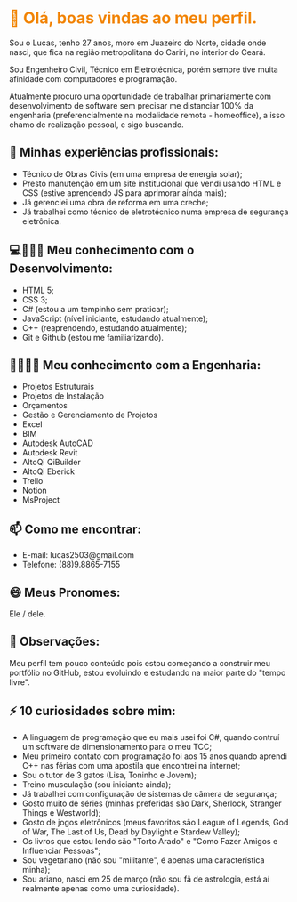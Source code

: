 <h1 style="color: #f28500; textalign: right;">👋 Olá, boas vindas ao meu perfil.</h1>

<p>Sou o Lucas, tenho 27 anos, moro em Juazeiro do Norte, cidade onde nasci, que fica na região metropolitana do Cariri, no interior do Ceará.</p>
<p>Sou Engenheiro Civil, Técnico em Eletrotécnica, porém sempre tive muita afinidade com computadores e programação.</p>
<p>Atualmente procuro uma oportunidade de trabalhar primariamente com desenvolvimento de software sem precisar me distanciar 100% da engenharia (preferencialmente na modalidade remota - homeoffice), a isso chamo de realização pessoal, e sigo buscando.</p>

<h2>🔭 Minhas experiências profissionais:</h2>

<ul>
  <li>Técnico de Obras Civis (em uma empresa de energia solar);</li>
  <li>Presto manutenção em um site institucional que vendi usando HTML e CSS (estive aprendendo JS para aprimorar ainda mais);</li>
  <li>Já gerenciei uma obra de reforma em uma creche;</li>
  <li>Já trabalhei como técnico de eletrotécnico numa empresa de segurança eletrônica.</li>
</ul>

<h2>💻👨🏽‍💻 Meu conhecimento com o Desenvolvimento:</h2>

<ul>
  <li>HTML 5;</li>
  <li>CSS 3;</li>
  <li>C# (estou a um tempinho sem praticar);</li>
  <li>JavaScript (nível iniciante, estudando atualmente);</li>
  <li>C++ (reaprendendo, estudando atualmente);</li>
  <li>Git e Github (estou me familiarizando).</li>
</ul>

<h2>🔧👨🏽‍🔧 Meu conhecimento com a Engenharia:</h2>

<ul>
  <li>Projetos Estruturais</li>
  <li>Projetos de Instalação</li>
  <li>Orçamentos</li>
  <li>Gestão e Gerenciamento de Projetos</li>
  <li>Excel</li>
  <li>BIM</li>
  <li>Autodesk AutoCAD</li>
  <li>Autodesk Revit</li>
  <li>AltoQi QiBuilder</li>
  <li>AltoQi Eberick</li>
  <li>Trello</li>
  <li>Notion</li>
  <li>MsProject</li>
</ul>

<h2>📫 Como me encontrar:</h2>

<ul>
  <li>E-mail: lucas2503@gmail.com</li>
  <li>Telefone: (88)9.8865-7155</li>
</ul>

<h2>😄 Meus Pronomes: </h2>

<p>Ele / dele.</p>

<h2>💬 Observações: </h2>

<p>Meu perfil tem pouco conteúdo pois estou começando a construir meu portfólio no GitHub, estou evoluindo e estudando na maior parte do "tempo livre".</p>

<h2>⚡ 10 curiosidades sobre mim: </h2>

<ul>
  <li>A linguagem de programação que eu mais usei foi C#, quando contruí um software de dimensionamento para o meu TCC;</li>
  <li>Meu primeiro contato com programação foi aos 15 anos quando aprendi C++ nas férias com uma apostila que encontrei na internet;</li>
  <li>Sou o tutor de 3 gatos (Lisa, Toninho e Jovem);</li>
  <li>Treino musculação (sou iniciante ainda);</li>
  <li>Já trabalhei com configuração de sistemas de câmera de segurança;</li>
  <li>Gosto muito de séries (minhas preferidas são Dark, Sherlock, Stranger Things e Westworld);</li>
  <li>Gosto de jogos eletrônicos (meus favoritos são League of Legends, God of War, The Last of Us, Dead by Daylight e Stardew Valley);</li>
  <li>Os livros que estou lendo são "Torto Arado" e "Como Fazer Amigos e Influenciar Pessoas";</li>
  <li>Sou vegetariano (não sou "militante", é apenas uma característica minha);</li>
  <li>Sou ariano, nasci em 25 de março (não sou fã de astrologia, está aí realmente apenas como uma curiosidade).</li>
</ul>

<!--
**englucaslc/englucaslc** is a ✨ _special_ ✨ repository because its `README.md` (this file) appears on your GitHub profile.

Here are some ideas to get you started:

-  I’m currently working on ...
-  I’m currently learning ...
- 👯 I’m looking to collaborate on ...
- 🤔 I’m looking for help with ...
-  Ask me about ...
-  How to reach me: ...
-  Pronouns: ...
-  Fun fact: ...
-->

